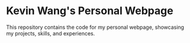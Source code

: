 # Kevin Wang's Personal Webpage
This repository contains the code for my personal webpage, showcasing my projects, skills, and experiences. 

